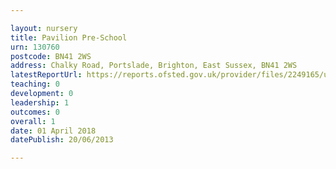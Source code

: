 ```yaml
---

layout: nursery
title: Pavilion Pre-School
urn: 130760
postcode: BN41 2WS
address: Chalky Road, Portslade, Brighton, East Sussex, BN41 2WS
latestReportUrl: https://reports.ofsted.gov.uk/provider/files/2249165/urn/130760.pdf
teaching: 0
development: 0
leadership: 1
outcomes: 0
overall: 1
date: 01 April 2018 
datePublish: 20/06/2013

---
```


